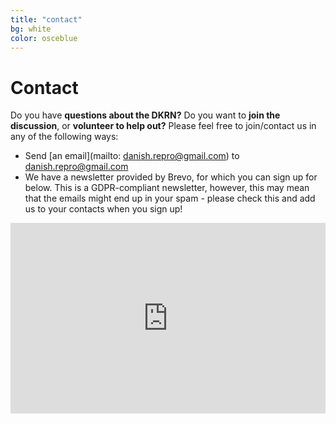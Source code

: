 ```yaml
---
title: "contact"
bg: white
color: osceblue
---
```


<a id="contact"></a>

# Contact

Do you have **questions about the DKRN?** Do you want to **join the discussion**, or **volunteer to help out?** Please feel free to join/contact us in any of the following ways:

- Send [an email](mailto: danish.repro@gmail.com) to danish.repro@gmail.com
- We have a newsletter provided by Brevo, for which you can sign up for below. This is a GDPR-compliant newsletter, however, this may mean that the emails might end up in your spam - please check this and add us to your contacts when you sign up!


<iframe width="540" height="305" src="https://cbce7a82.sibforms.com/serve/MUIEAALus2E1kELvO4U1dSzJuBUU1ZvF91mOGFh0uDkLYRCKnOzrT_NYCd7oaN3qWNeRO5I9dsjxeHdowuv-bQZSw6zeCwPLWrFsDwRk61oAO_c-LEeX5tyWzqwUWhG_pyXhWERez--ZxKlws-mq_uMqTyRmz61HcRRKFPfl3_Lzvu7EOnWSXfhP2N8MuDcxB9MTNc7OtJcaaWys" frameborder="0" scrolling="auto" allowfullscreen style="display: block;margin-left: auto;margin-right: auto;max-width: 100%;"></iframe>
